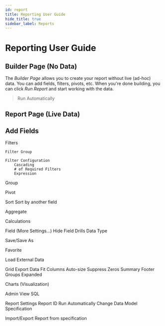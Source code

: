 ```yaml
---
id: report
title: Reporting User Guide
hide_title: true
sidebar_label: Reports
---
```


# Reporting User Guide

## Builder Page (No Data)

The *Builder Page* allows you to create your report without live (ad-hoc) data. You can add fields, filters, pivots, etc. When you're done building, you can click *Run Report* and start working with the data.

> Run Automatically

## Report Page (Live Data)


## Add Fields


Filters

    Filter Group

    Filter Configuration
        Cascading
        # of Required Filters
        Expression


Group

Pivot

Sort
    Sort by another field


Aggregate


Calculations


Field (More Settings...)
    Hide Field
    Drills
    Data Type


Save/Save As


Favorite

Load External Data


Grid
    Export Data
    Fit Columns
    Auto-size
    Suppress Zeros
    Summary Footer
    Groups Expanded


Charts (Visualization)


Admin
    View SQL


Report Settings
    Report ID
    Run Automatically
    Change Data Model
    Specification


Import/Export Report from specification